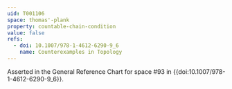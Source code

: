 ```yaml
---
uid: T001106
space: thomas'-plank
property: countable-chain-condition
value: false
refs:
  - doi: 10.1007/978-1-4612-6290-9_6
    name: Counterexamples in Topology
---
```

Asserted in the General Reference Chart for space #93 in
{{doi:10.1007/978-1-4612-6290-9_6}}.
